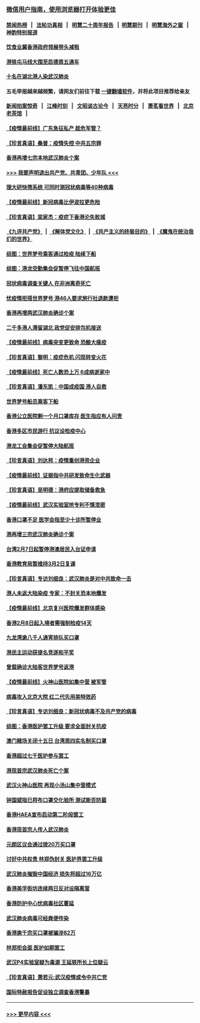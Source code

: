 ### [微信用户指南，使用浏览器打开体验更佳](https://github.com/gfw-breaker/banned-news1/blob/master/indexes/wechat-guide.md?t=0)
#### [禁闻热榜](热点新闻.md?t=0)  &nbsp;&nbsp;|&nbsp;&nbsp; [法轮功真相](https://github.com/gfw-breaker/truth/blob/master/README.md?t=0) &nbsp;&nbsp;|&nbsp;&nbsp; [明慧二十周年报告](https://github.com/gfw-breaker/mh-reports/blob/master/README.md?t=0) &nbsp;&nbsp;|&nbsp;&nbsp;[明慧期刊](https://github.com/gfw-breaker/mh-qikan) &nbsp;&nbsp;|&nbsp;&nbsp; [明慧海外之窗](https://github.com/gfw-breaker/mh-news/blob/master/README.md?t=0) &nbsp;&nbsp;|&nbsp;&nbsp; [神韵特别报道](https://github.com/gfw-breaker/mh-news/blob/master/shenyun.md?t=0)
#### [饮食业冀香港政府领展带头减租](../pages/nsc415/n11864876.md?t=02132122) 
#### [港铁屯马线大围至启德周五通车](../pages/nsc415/n11864842.md?t=02132122) 
#### [十名在湖北港人染武汉肺炎](../pages/nsc415/n11864807.md?t=02132122) 
#### 五毛举报越来越频繁，请网友们前往下载 [一键翻墙软件](https://github.com/gfw-breaker/ssr-accounts)，并将此项目推荐给亲友
#### [新闻拍案惊奇](https://github.com/gfw-breaker/banned-news1/blob/master/pages/link4.md) &nbsp;&nbsp;|&nbsp;&nbsp; [江峰时刻](https://github.com/gfw-breaker/banned-news1/blob/master/pages/link4.md) &nbsp;&nbsp;|&nbsp;&nbsp; [文昭谈古论今](https://github.com/gfw-breaker/banned-news1/blob/master/pages/link4.md) &nbsp;&nbsp;|&nbsp;&nbsp; [天亮时分](https://github.com/gfw-breaker/banned-news1/blob/master/pages/link4.md) &nbsp;&nbsp;|&nbsp;&nbsp; [萧茗看世界](https://github.com/gfw-breaker/banned-news1/blob/master/pages/link4.md) &nbsp;&nbsp;|&nbsp;&nbsp; [北京老茶馆](https://github.com/gfw-breaker/banned-news1/blob/master/pages/link4.md) &nbsp;&nbsp;|&nbsp;&nbsp; 
#### [【疫情最前线】广东急征私产 趁危军管？](../pages/nsc415/n11864205.md?t=02132122) 
#### [【珍言真语】桑普：疫情失控 中共五宗罪](../pages/nsc415/n11864157.md?t=02132122) 
#### [香港再增七宗本地武汉肺炎个案](../pages/nsc415/n11862405.md?t=02132122) 
#### [>>> 我要声明退出共产党、共青团、少年队 <<<](https://github.com/begood0513/goodnews/blob/master/quit/letter.md) 
#### [理大研快筛系统 可同时测冠状病毒等40种病毒](../pages/nsc415/n11862376.md?t=02132122) 
#### [【疫情最前线】新冠病毒比伊波拉更危险](../pages/nsc415/n11862199.md?t=02132122) 
#### [【珍言真语】梁家杰：疫症下香港沦失败城](../pages/nsc415/n11861588.md?t=02132122) 
#### [《九评共产党》](https://github.com/begood0513/9ping.md/blob/master/README.md) &nbsp;|&nbsp; [《解体党文化》](../../../../jtdwh.md/blob/master/README.md)  &nbsp;|&nbsp; [《共产主义的终极目的》](../../../../gczydzjmd.md/blob/master/README.md) &nbsp;|&nbsp; [《魔鬼在统治我们的世界》](../../../../mgztzwmdsj.md/blob/master/README.md) 
#### [组图：世界梦号乘客通过检疫 陆续下船](../pages/nsc415/n11858302.md?t=02132122) 
#### [组图：港龙空勤集会促暂停飞往中国航班](../pages/nsc415/n11858190.md?t=02132122) 
#### [冠状病毒调查关键人 在非洲离奇死亡](../pages/nsc415/n11859798.md?t=02132122) 
#### [忧疫情拒搭世界梦号 港46人要求旅行社退款遭拒](../pages/nsc415/n11859849.md?t=02132122) 
#### [香港再增两武汉肺炎确诊个案](../pages/nsc415/n11859833.md?t=02132122) 
#### [二千多港人滞留湖北 政党促安排包机接送](../pages/nsc415/n11859831.md?t=02132122) 
#### [【疫情最前线】病毒突变更致命 恐酿大瘟疫](../pages/nsc415/n11859604.md?t=02132122) 
#### [【珍言真语】黎明：疫症危机 闪现转变火花](../pages/nsc415/n11859199.md?t=02132122) 
#### [【疫情最前线】死亡人数恐上万 6成病逝家中](../pages/nsc415/n11856687.md?t=02132122) 
#### [【珍言真语】潘东凯：中国成疫国 港人自救](../pages/nsc415/n11856962.md?t=02132122) 
#### [世界梦号船员乘客下船](../pages/nsc415/n11856883.md?t=02132122) 
#### [香港公立医院剩一个月口罩库存 医生指应有人问责](../pages/nsc415/n11856875.md?t=02132122) 
#### [香港多区市民游行 抗议设检疫中心](../pages/nsc415/n11856866.md?t=02132122) 
#### [港龙工会集会促暂停大陆航班](../pages/nsc415/n11856840.md?t=02132122) 
#### [【珍言真语】刘达邦：疫情重创港资企业](../pages/nsc415/n11854274.md?t=02132122) 
#### [【疫情最前线】证据指中共研发致命生化武器](../pages/nsc415/n11853087.md?t=02132122) 
#### [【珍言真语】吴明德：港府应提取储备救急](../pages/nsc415/n11852734.md?t=02132122) 
#### [【疫情最前线】武汉实验室抢专利不慎泄密](../pages/nsc415/n11850310.md?t=02132122) 
#### [香港口罩不足 医学会指至少十诊所暂停业](../pages/nsc415/n11850301.md?t=02132122) 
#### [港再增三宗武汉肺炎确诊个案](../pages/nsc415/n11850328.md?t=02132122) 
#### [台湾2月7日起暂停港澳居民入台证申请](../pages/nsc415/n11850304.md?t=02132122) 
#### [香港教育局暂维持3月2日复课](../pages/nsc415/n11850260.md?t=02132122) 
#### [【珍言真语】专访刘细良：武汉肺炎是对中共致命一击](../pages/nsc415/n11849934.md?t=02132122) 
#### [港人未返大陆染疫 专家：不封关恐本地爆发](../pages/nsc415/n11848021.md?t=02132122) 
#### [【疫情最前线】北京复兴医院爆发群体感染](../pages/nsc415/n11847626.md?t=02132122) 
#### [香港2月8日起入境者需强制检疫14天](../pages/nsc415/n11847658.md?t=02132122) 
#### [九龙湾逾八千人通宵排队买口罩](../pages/nsc415/n11847647.md?t=02132122) 
#### [港民主运动获提名竞逐和平奖](../pages/nsc415/n11847633.md?t=02132122) 
#### [曾载确诊大陆客世界梦号返港](../pages/nsc415/n11847608.md?t=02132122) 
#### [【疫情最前线】火神山医院如集中营 被军管](../pages/nsc415/n11847524.md?t=02132122) 
#### [病毒攻入北京大院 红二代先用美特效药](../pages/nsc415/n11847427.md?t=02132122) 
#### [【珍言真语】专访刘细良：新冠状病毒不及共产党的病毒](../pages/nsc415/n11847164.md?t=02132122) 
#### [组图：香港医护罢工升级 要求全面封关抗疫](../pages/nsc415/n11844107.md?t=02132122) 
#### [澳门赌场关闭十五日 台湾周四实名制买口罩](../pages/nsc415/n11845083.md?t=02132122) 
#### [香港超过七千医护参与罢工](../pages/nsc415/n11845051.md?t=02132122) 
#### [港现首宗武汉肺炎死亡个案](../pages/nsc415/n11844998.md?t=02132122) 
#### [武汉火神山医院 再现小汤山集中营模式](../pages/nsc415/n11844763.md?t=02132122) 
#### [钟国斌指已将布口罩交化验所 测试能否防菌](../pages/nsc415/n11842783.md?t=02132122) 
#### [香港HAEA宣布启动第二阶段罢工](../pages/nsc415/n11842723.md?t=02132122) 
#### [香港现首宗人传人武汉肺炎](../pages/nsc415/n11842766.md?t=02132122) 
#### [元朗区议会通过拨20万买口罩](../pages/nsc415/n11842754.md?t=02132122) 
#### [讨好中共权贵 林郑伪封关 医护界罢工升级](../pages/nsc415/n11842359.md?t=02132122) 
#### [武汉肺炎摧毁中国经济 损失将超过16万亿](../pages/nsc415/n11839723.md?t=02132122) 
#### [香港美孚街坊连续两日反对设隔离营](../pages/nsc415/n11839962.md?t=02132122) 
#### [香港防护中心忧病毒社区蔓延](../pages/nsc415/n11839933.md?t=02132122) 
#### [武汉肺炎病毒可经粪便传染](../pages/nsc415/n11839939.md?t=02132122) 
#### [香港逾千宗买口罩被骗涉82万](../pages/nsc415/n11839914.md?t=02132122) 
#### [林郑拒会面 医护如期罢工](../pages/nsc415/n11839892.md?t=02132122) 
#### [武汉P4实验室疑为毒源 王延轶所长上位疑云](../pages/nsc415/n11835543.md?t=02132122) 
#### [【珍言真语】萧若元:武汉疫情或令中共亡党](../pages/nsc415/n11829394.md?t=02132122) 
#### [国际特赦报告促设独立调查香港警暴](../pages/nsc415/n11833845.md?t=02132122) 

----
#### [ >>> 更早内容 <<< ](../indexes/nsc415-earlier.md)
